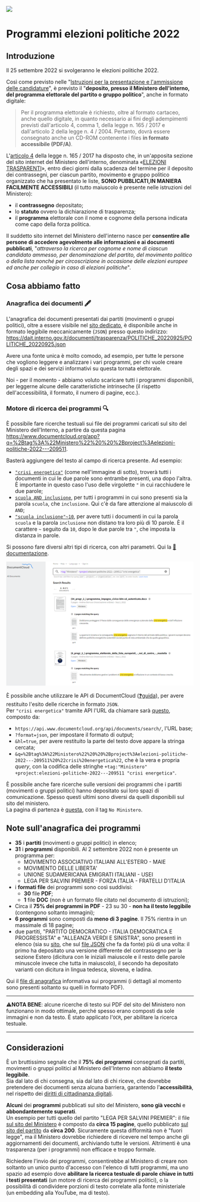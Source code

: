 <a href="https://www.datibenecomune.it/"><img src="https://img.shields.io/badge/%F0%9F%99%8F-%23datiBeneComune-%23cc3232"/></a>

# Programmi elezioni politiche 2022

## Introduzione

Il 25 settembre 2022 si svolgeranno le elezioni politiche 2022.

Così come previsto nelle "[Istruzioni per la presentazione e l'ammissione delle candidature](https://dait.interno.gov.it/documenti/pubb_01_politiche_ed.2022.pdf)", è previsto il  "**deposito, presso il Ministero dell'interno, del programma elettorale del partito o gruppo politico**", anche in formato digitale:

> Per il programma elettorale è richiesto, oltre al formato cartaceo, anche quello digitale, in quanto necessario ai fini degli adempimenti previsti dall'articolo 4, comma 1, della legge n. 165 / 2017 e dall'articolo 2 della legge n. 4 / 2004. Pertanto, dovrà essere consegnato anche un CD-ROM contenente i files **in formato accessibile (PDF/A)**.

L'[articolo 4](https://www.normattiva.it/uri-res/N2Ls?urn:nir:stato:legge:2017-11-03;165~art4) della legge n. 165 / 2017 ha disposto che, in un'apposita sezione del sito internet del Ministero dell'interno, denominata «[ELEZIONI TRASPARENTI](https://dait.interno.gov.it/elezioni/trasparenza/elezioni-politiche-2022)», entro dieci giorni dalla scadenza del termine per il deposito dei contrassegni, per ciascun partito, movimento e gruppo politico organizzato che ha presentato le liste, **SONO PUBBLICATI,IN MANIERA FACILMENTE ACCESSIBILI** (il tutto maiuscolo è presente nelle istruzioni del Ministero):

- il **contrassegno** depositato;
- lo **statuto** ovvero la dichiarazione di trasparenza;
- il **programma** elettorale con il nome e cognome della persona indicata come capo della forza politica.

 Il suddetto sito internet del Ministero dell'interno nasce per **consentire alle persone di accedere agevolmente alle informazioni e ai documenti pubblicati**, "*attraverso la ricerca per cognome e nome di ciascun candidato ammesso, per denominazione del partito, del movimento politico o della lista nonché per circoscrizione in occasione delle elezioni europee ed anche per collegio in caso di elezioni politiche*".

## Cosa abbiamo fatto

### Anagrafica dei documenti 🖋️

L'anagrafica dei documenti presentati dai partiti (movimenti o gruppi politici), oltre a essere visibile nel [sito dedicato](https://dait.interno.gov.it/elezioni/trasparenza/elezioni-politiche-2022), è disponibile anche in formato leggibile meccanicamente (`JSON`) presso questo indirizzo:<br>
<https://dait.interno.gov.it/documenti/trasparenza/POLITICHE_20220925/POLITICHE_20220925.json>

Avere una fonte unica è molto comodo, ad esempio, per tutte le persone che vogliono leggere e analizzare i vari programmi, per chi vuole creare degli spazi e dei servizi informativi su questa tornata elettorale.

Noi - per il momento - abbiamo voluto scaricare tutti i programmi disponibili, per leggerne alcune delle caratteristiche intrinseche (il rispetto dell'accessibilità, il formato, il numero di pagine, ecc.).

### Motore di ricerca dei programmi 🔍

È possibile fare ricerche testuali sui file dei programmi caricati sul sito del Ministero dell'Interno, a partire da questa pagina
<https://www.documentcloud.org/app?q=%2Btag%3A%22Ministero%22%20%20%2Bproject%3Aelezioni-politiche-2022---209511>.

Basterà aggiungere del testo al campo di ricerca presente. Ad esempio:

- [`"crisi energetica"`](https://www.documentcloud.org/app?q=%2Btag%3A%22Ministero%22%20%20%2Bproject%3Aelezioni-politiche-2022---209511%20%22crisi%20energetica%22) (come nell'immagine di sotto), troverà tutti i documenti in cui le due parole sono entrambe presenti, una dopo l'altra. È importante in questo caso l'uso delle virgolette `"` in cui racchiudere le due parole;
- [`scuola AND inclusione`](https://www.documentcloud.org/app?q=%2Btag%3A%22Ministero%22%20%20%2Bproject%3Aelezioni-politiche-2022---209511%20scuola%20AND%20inclusione), per tutti i programmi in cui sono presenti sia la parola `scuola`, che `inclusione`. Qui c'è da fare attenzione al maiuscolo di `AND`;
- [`"scuola inclusione"~10`](https://www.documentcloud.org/app?q=%2Btag%3A%22Ministero%22%20%20%2Bproject%3Aelezioni-politiche-2022---209511%20%22scuola%20inclusione%22~10), per avere tutti i documenti in cui la parola `scuola` e la parola `inclusione` non distano tra loro più di 10 parole. È il carattere `~` seguito da `10`, dopo le due parole tra `"`, che imposta la distanza in parole.

Si possono fare diversi altri tipi di ricerca, con altri parametri. Qui la [📖documentazione](https://www.documentcloud.org/help/search).

[![](imgs/document-cloud.png)](https://www.documentcloud.org/app?q=%2Btag%3A%22Ministero%22%20%20%2Bproject%3Aelezioni-politiche-2022---209511)

È possibile anche utilizzare le API di DocumentCloud ([❓guida](https://www.documentcloud.org/help/api)), per avere restituito l'esito delle ricerche in formato `JSON`.<br>
Per `"crisi energetica"` tramite API l'URL da chiamare sarà [questo](https://api.www.documentcloud.org/api/documents/search/?format=json&hl=true&q=%2Btag%3A%22Ministero%22%20%20%2Bproject%3Aelezioni-politiche-2022---209511%20%22crisi%20energetica%22), composto da:

- `https://api.www.documentcloud.org/api/documents/search/`, l'URL base;
- `?format=json`, per impostare il formato di output;
- `&hl=true`, per avere restituito la parte del testo dove appare la stringa cercata;
- `&q=%2Btag%3A%22Ministero%22%20%20%2Bproject%3Aelezioni-politiche-2022---209511%20%22crisi%20energetica%22`, che è la vera e propria *query*, con la codifica delle stringhe `+tag:"Ministero"  +project:elezioni-politiche-2022---209511 "crisi energetica"`.

È possibile anche fare ricerche sulle versioni dei programmi che i partiti (movimenti o gruppi politici) hanno depositato sui loro spazi di comunicazione. Spesso questi ultimi sono diversi da quelli disponibili sul sito del ministero.<br>
La pagina di partenza è [questa](https://www.documentcloud.org/app?q=%2Btag%3A%22No+Ministero%22++%2Bproject%3Aelezioni-politiche-2022---209511+), con il tag `No Ministero`.

## Note sull'anagrafica dei programmi

- **35** i **partiti** (movimenti o gruppi politici) in elenco;
- **31** i **programmi** disponibili. Al 2 settembre 2022 non è presente un programma per:
  - MOVIMENTO ASSOCIATIVO ITALIANI ALL'ESTERO - MAIE
  - MOVIMENTO DELLE LIBERTA'
  - UNIONE SUDAMERICANA EMIGRATI ITALIANI - USEI
  - LEGA PER SALVINI PREMIER - FORZA ITALIA - FRATELLI D'ITALIA
- i **formati file** dei programmi sono così suddivisi:
  - **30** file **PDF**;
  - **1** file **DOC** (non è un formato file citato nel documento di istruzioni);
- Circa il **75% dei programmi in PDF** - 23 su 30 - **non ha il testo leggibile** (contengono soltanto immagini);
- **6 programmi** sono composti da **meno di 3 pagine**. Il 75% rientra in un massimale di 18 pagine;
- due partiti, "PARTITO DEMOCRATICO - ITALIA DEMOCRATICA E PROGRESSISTA" e "ALLEANZA VERDI E SINISTRA", sono presenti in elenco (sia su [sito](https://dait.interno.gov.it/elezioni/trasparenza/elezioni-politiche-2022), che sul [file JSON](https://dait.interno.gov.it/documenti/trasparenza/POLITICHE_20220925/POLITICHE_20220925.json) che fa da fonte) più di una volta: il primo ha depositato una versione differente del contrassegno per la sezione Estero (dicitura con le iniziali maiuscole e il resto delle parole minuscole invece che tutta in maiuscolo), il secondo ha depositato varianti con dicitura in lingua tedesca, slovena, e ladina.

Qui il [file di anagrafica](processing/anagrafica.csv) informativa sui programmi (i dettagli al momento sono presenti soltanto su quelli in formato PDF).

---

⚠️**NOTA BENE**: alcune ricerche di testo sui PDF del sito del Ministero non funzionano in modo ottimale, perché spesso erano composti da sole immagini e non da testo. È stato applicato l'`OCR`, per abilitare la ricerca testuale.

---

## Considerazioni

È un bruttissimo segnale che il **75% dei programmi** consegnati da partiti, movimenti o gruppi politici al Ministero dell'Interno non abbiamo **il testo leggibile**.<br>
Sia dal lato di chi consegna, sia dal lato di chi riceve, che dovrebbe pretendere dei documenti senza alcuna barriera, garantendo l'**accessibilità**, nel rispetto dei [diritti di cittadinanza digitali](https://ondata.github.io/guida-diritti-cittadinanza-digitali/parte-seconda/accessibilita/).

**Alcuni** dei **programmi** pubblicati sul sito del Ministero, **sono già vecchi** e **abbondantemente superati**.<br>Un esempio per tutti quello del partito "LEGA PER SALVINI PREMIER": il file [sul sito del Ministero](https://dait.interno.gov.it/documenti/trasparenza/POLITICHE_20220925/Documenti/9/(9_progr_2_)-lega_per_salvini_premier.programma.pdf) è composto da **circa 15 pagine**, quello pubblicato [sul sito del partito](https://static.legaonline.it/files/Programma_Lega_2022.pdf) da **circa 200**.
Sicuramente questa difformità non è "fuori legge", ma il Ministero dovrebbe richiedere di ricevere nel tempo anche gli aggiornamenti dei documenti, archiviando tutte le versioni. Altrimenti è una trasparenza (per i programmi) non efficace e troppo formale.

Richiedere l'invio dei programmi, consentirebbe al Ministero di creare non soltanto un unico punto d'accesso con l'elenco di tutti programmi, ma uno spazio ad esempio dove **abilitare la ricerca testuale di parole chiave in tutti i testi presentati** (un motore di ricerca dei programmi politici), o la possibilità di condividere porzioni di testo correlate alla fonte ministeriale (un embedding alla YouTube, ma di testo).
